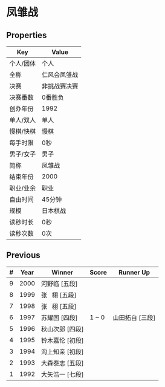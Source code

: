 # 凤雏战

## Properties

| Key | Value |
| --- | ----- |
| 个人/团体 | 个人 |
| 全称 | 仁风会凤雏战 |
| 决赛 | 非挑战赛决赛 |
| 决赛番数 | 0番胜负 |
| 创办年份 | 1992 |
| 单人/双人 | 单人 |
| 慢棋/快棋 | 慢棋 |
| 每手时限 | 0秒 |
| 男子/女子 | 男子 |
| 简称 | 凤雏战 |
| 结束年份 | 2000 |
| 职业/业余 | 职业 |
| 自由时间 | 45分钟 |
| 规模 | 日本棋战 |
| 读秒时长 | 0秒 |
| 读秒次数 | 0次 |

## Previous

| # | Year | Winner | Score | Runner Up |
| --- | --- | --- | --- | --- |
| 9 | 2000 | 河野临 [五段] |  |  |
| 8 | 1999 | 张   栩 [五段] |  |  |
| 7 | 1998 | 张   栩 [五段] |  |  |
| 6 | 1997 | 苏耀国 [四段] | 1 ~ 0 | 山田拓自 [三段] |
| 5 | 1996 | 秋山次郎 [四段] |  |  |
| 4 | 1995 | 铃木嘉伦 [初段] |  |  |
| 3 | 1994 | 沟上知亲 [初段] |  |  |
| 2 | 1993 | 大森泰志 [五段] |  |  |
| 1 | 1992 | 大矢浩一 [七段] |  |  |

